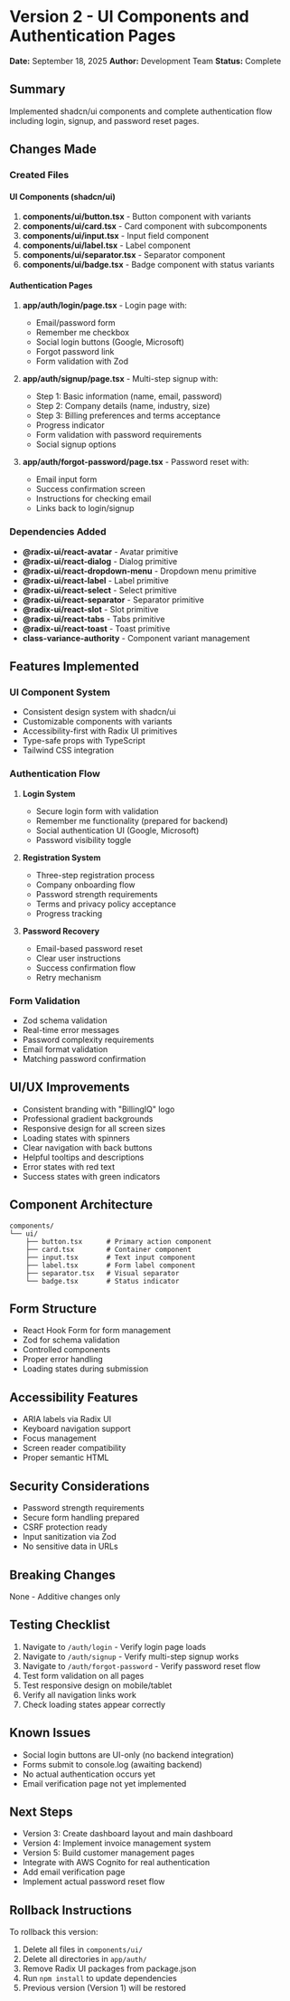 # Version 2 - UI Components and Authentication Pages

**Date:** September 18, 2025
**Author:** Development Team
**Status:** Complete

## Summary
Implemented shadcn/ui components and complete authentication flow including login, signup, and password reset pages.

## Changes Made

### Created Files

#### UI Components (shadcn/ui)
1. **components/ui/button.tsx** - Button component with variants
2. **components/ui/card.tsx** - Card component with subcomponents
3. **components/ui/input.tsx** - Input field component
4. **components/ui/label.tsx** - Label component
5. **components/ui/separator.tsx** - Separator component
6. **components/ui/badge.tsx** - Badge component with status variants

#### Authentication Pages
1. **app/auth/login/page.tsx** - Login page with:
   - Email/password form
   - Remember me checkbox
   - Social login buttons (Google, Microsoft)
   - Forgot password link
   - Form validation with Zod

2. **app/auth/signup/page.tsx** - Multi-step signup with:
   - Step 1: Basic information (name, email, password)
   - Step 2: Company details (name, industry, size)
   - Step 3: Billing preferences and terms acceptance
   - Progress indicator
   - Form validation with password requirements
   - Social signup options

3. **app/auth/forgot-password/page.tsx** - Password reset with:
   - Email input form
   - Success confirmation screen
   - Instructions for checking email
   - Links back to login/signup

### Dependencies Added
- **@radix-ui/react-avatar** - Avatar primitive
- **@radix-ui/react-dialog** - Dialog primitive
- **@radix-ui/react-dropdown-menu** - Dropdown menu primitive
- **@radix-ui/react-label** - Label primitive
- **@radix-ui/react-select** - Select primitive
- **@radix-ui/react-separator** - Separator primitive
- **@radix-ui/react-slot** - Slot primitive
- **@radix-ui/react-tabs** - Tabs primitive
- **@radix-ui/react-toast** - Toast primitive
- **class-variance-authority** - Component variant management

## Features Implemented

### UI Component System
- Consistent design system with shadcn/ui
- Customizable components with variants
- Accessibility-first with Radix UI primitives
- Type-safe props with TypeScript
- Tailwind CSS integration

### Authentication Flow
1. **Login System**
   - Secure login form with validation
   - Remember me functionality (prepared for backend)
   - Social authentication UI (Google, Microsoft)
   - Password visibility toggle

2. **Registration System**
   - Three-step registration process
   - Company onboarding flow
   - Password strength requirements
   - Terms and privacy policy acceptance
   - Progress tracking

3. **Password Recovery**
   - Email-based password reset
   - Clear user instructions
   - Success confirmation flow
   - Retry mechanism

### Form Validation
- Zod schema validation
- Real-time error messages
- Password complexity requirements
- Email format validation
- Matching password confirmation

## UI/UX Improvements
- Consistent branding with "BillingIQ" logo
- Professional gradient backgrounds
- Responsive design for all screen sizes
- Loading states with spinners
- Clear navigation with back buttons
- Helpful tooltips and descriptions
- Error states with red text
- Success states with green indicators

## Component Architecture
```
components/
└── ui/
    ├── button.tsx      # Primary action component
    ├── card.tsx        # Container component
    ├── input.tsx       # Text input component
    ├── label.tsx       # Form label component
    ├── separator.tsx   # Visual separator
    └── badge.tsx       # Status indicator
```

## Form Structure
- React Hook Form for form management
- Zod for schema validation
- Controlled components
- Proper error handling
- Loading states during submission

## Accessibility Features
- ARIA labels via Radix UI
- Keyboard navigation support
- Focus management
- Screen reader compatibility
- Proper semantic HTML

## Security Considerations
- Password strength requirements
- Secure form handling prepared
- CSRF protection ready
- Input sanitization via Zod
- No sensitive data in URLs

## Breaking Changes
None - Additive changes only

## Testing Checklist
1. Navigate to `/auth/login` - Verify login page loads
2. Navigate to `/auth/signup` - Verify multi-step signup works
3. Navigate to `/auth/forgot-password` - Verify password reset flow
4. Test form validation on all pages
5. Test responsive design on mobile/tablet
6. Verify all navigation links work
7. Check loading states appear correctly

## Known Issues
- Social login buttons are UI-only (no backend integration)
- Forms submit to console.log (awaiting backend)
- No actual authentication occurs yet
- Email verification page not yet implemented

## Next Steps
- Version 3: Create dashboard layout and main dashboard
- Version 4: Implement invoice management system
- Version 5: Build customer management pages
- Integrate with AWS Cognito for real authentication
- Add email verification page
- Implement actual password reset flow

## Rollback Instructions
To rollback this version:
1. Delete all files in `components/ui/`
2. Delete all directories in `app/auth/`
3. Remove Radix UI packages from package.json
4. Run `npm install` to update dependencies
5. Previous version (Version 1) will be restored